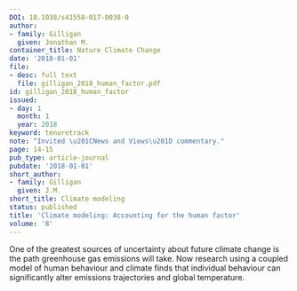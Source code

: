 ```yaml
---
DOI: 10.1038/s41558-017-0038-0
author:
- family: Gilligan
  given: Jonathan M.
container_title: Nature Climate Change
date: '2018-01-01'
file:
- desc: full text
  file: gilligan_2018_human_factor.pdf
id: gilligan_2018_human_factor
issued:
- day: 1
  month: 1
  year: 2018
keyword: tenuretrack
note: "Invited \u201CNews and Views\u201D commentary."
page: 14-15
pub_type: article-journal
pubdate: '2018-01-01'
short_author:
- family: Gilligan
  given: J.M.
short_title: Climate modeling
status: published
title: 'Climate modeling: Accounting for the human factor'
volume: '8'
---
```

One of the greatest sources of uncertainty about future climate change is the path greenhouse gas emissions will take. Now research using a coupled model of human behaviour and climate finds that individual behaviour can significantly alter emissions trajectories and global temperature.
